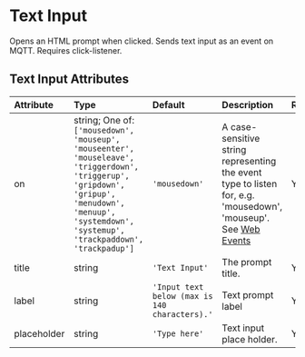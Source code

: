 
Text Input
==========


Opens an HTML prompt when clicked. Sends text input as an event on MQTT. Requires click-listener.

Text Input Attributes
----------------------

|Attribute|Type|Default|Description|Required|
| :--- | :--- | :--- | :--- | :--- |
|on|string; One of: ```['mousedown', 'mouseup', 'mouseenter', 'mouseleave', 'triggerdown', 'triggerup', 'gripdown', 'gripup', 'menudown', 'menuup', 'systemdown', 'systemup', 'trackpaddown', 'trackpadup']```|```'mousedown'```|A case-sensitive string representing the event type to listen for, e.g. 'mousedown', 'mouseup'. See <a href='https://developer.mozilla.org/en-US/docs/Web/Events'>Web Events</a>|Yes|
|title|string|```'Text Input'```|The prompt title.|Yes|
|label|string|```'Input text below (max is 140 characters).'```|Text prompt label|Yes|
|placeholder|string|```'Type here'```|Text input place holder.|Yes|
